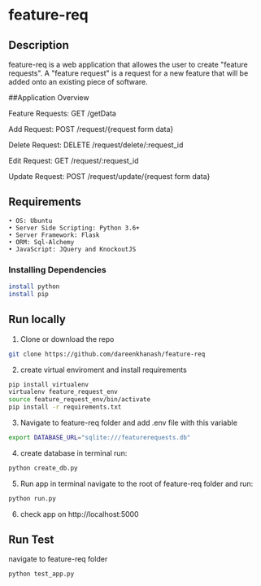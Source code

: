 # feature-req

## Description

feature-req is a web application that allowes the user to create &quot;feature requests&quot;.
A &quot;feature request&quot; is a request for a new feature that will be added onto an
existing piece of software.

##Application Overview

Feature Requests:
GET /getData

Add Request:
POST /request/{request form data}

Delete Request:
DELETE /request/delete/:request_id

Edit Request:
GET /request/:request_id

Update Request:
POST /request/update/{request form data}

## Requirements

    • OS: Ubuntu
    • Server Side Scripting: Python 3.6+
    • Server Framework: Flask
    • ORM: Sql-Alchemy
    • JavaScript: JQuery and KnockoutJS

### Installing Dependencies

```sh
install python 
install pip

```

## Run locally
  1. Clone or download the repo 

```sh
git clone https://github.com/dareenkhanash/feature-req  

```
  2. create virtual enviroment and install requirements 

```sh
pip install virtualenv
virtualenv feature_request_env
source feature_request_env/bin/activate
pip install -r requirements.txt

```
  3. Navigate to feature-req folder and add .env file with this variable

```sh
export DATABASE_URL="sqlite:///featurerequests.db"

```

  4. create database in terminal run:

```sh
python create_db.py

```

  5. Run app in terminal navigate to the root of feature-req folder and run:

```sh
python run.py

```
  6. check app on http://localhost:5000 



## Run Test

navigate to feature-req folder 

```sh
python test_app.py

```




